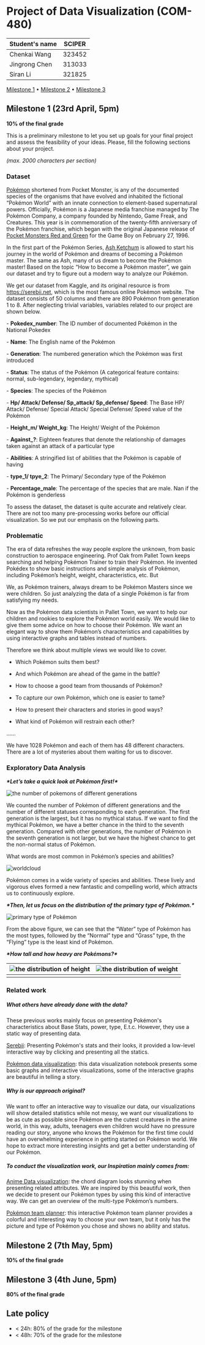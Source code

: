 # Project of Data Visualization (COM-480)

| Student's name | SCIPER |
| -------------- | ------ |
| Chenkai Wang | 323452 |
| Jingrong Chen | 313033 |
| Siran Li | 321825 |

[Milestone 1](#milestone-1) • [Milestone 2](#milestone-2) • [Milestone 3](#milestone-3)

## Milestone 1 (23rd April, 5pm)

**10% of the final grade**

This is a preliminary milestone to let you set up goals for your final project and assess the feasibility of your ideas.
Please, fill the following sections about your project.

*(max. 2000 characters per section)*

### Dataset

[Pokémon](https://en.wikipedia.org/wiki/Pok%C3%A9mon) shortened from Pocket Monster, is any of the documented species of the organisms that have evolved and inhabited the fictional “Pokémon World” with an innate connection to element-based supernatural powers. Officially, Pokémon is a Japanese media franchise managed by The Pokémon Company, a company founded by Nintendo, Game Freak, and Creatures. This year is in commemoration of the twenty-fifth anniversary of the Pokémon franchise, which began with the original Japanese release of [Pocket Monsters Red and Green](https://en.wikipedia.org/wiki/Pok%C3%A9mon_Red_and_Green) for the Game Boy on February 27, 1996. 



In the first part of the Pokémon Series, [Ash Ketchum](https://en.wikipedia.org/wiki/Ash_Ketchum) is allowed to start his journey in the world of Pokémon and dreams of becoming a Pokémon master. The same as Ash, many of us dream to become the Pokémon master! Based on the topic “How to become a Pokémon master”, we gain our dataset and try to figure out a modern way to analyze our  Pokémon.



We get our dataset from Kaggle, and its original resource is from https://serebii.net, which is the most famous online Pokémon website. The dataset consists of 50 columns and there are 890 Pokémon from generation 1 to 8. After neglecting trivial variables, variables related to our project are shown below. 



\- **Pokedex_number**: The ID number of documented Pokémon in the National Pokedex

\- **Name**: The English name of the Pokémon

\- **Generation**: The numbered generation which the Pokémon was first introduced

\- **Status**: The status of the Pokémon (A categorical feature contains: normal, sub-legendary, legendary, mythical)

\- **Species**: The species of the Pokémon

\- **Hp/ Attack/ Defense/ Sp_attack/ Sp_defense/ Speed**: The Base HP/ Attack/ Defense/ Special Attack/ Special Defense/ Speed value of the Pokémon

\- **Height_m/ Weight_kg**: The Height/ Weight of the Pokémon

\- **Against_?**: Eighteen features that denote the relationship of damages taken against an attack of a particular type

\- **Abilities**: A stringified list of abilities that the Pokémon is capable of having

\- **type_1/ tpye_2**: The Primary/ Secondary type of the Pokémon

\- **Percentage_male**: The percentage of the species that are male. Nan if the Pokémon is genderless



To assess the dataset, the dataset is quite accurate and relatively clear. There are not too many pre-processing works before our official visualization. So we put our emphasis on the following parts.



### Problematic

The era of data refreshes the way people explore the unknown, from basic construction to aerospace engineering. Prof Oak from Pallet Town keeps searching and helping Pokémon Trainer to train their Pokémon. He invented Pokédex to show basic instructions and simple analysis of Pokémon, including Pokémon’s height, weight, characteristics, etc. But

We, as Pokémon trainers,  always dream to be Pokémon Masters since we were children. So just analyzing the data of a single Pokémon is far from satisfying my needs.



Now as the Pokémon data scientists in Pallet Town, we want to help our children and rookies to explore the Pokémon world easily. We would like to give them some advice on how to choose their Pokémon. We want an elegant way to show them Pokémon’s characteristics and capabilities by using interactive graphs and tables instead of numbers.



Therefore we think about multiple views we would like to cover.



* Which Pokémon suits them best? 

* And which Pokémon are ahead of the game in the battle?

* How to choose a good team from thousands of Pokémon?

* To capture our own Pokémon, which one is easier to tame?

* How to present their characters and stories in good ways?

* What kind of Pokémon will restrain each other?   

 ……



We have 1028 Pokémon and each of them has 48 different characters. There are a lot of mysteries about them waiting for us to discover.



### Exploratory Data Analysis

***\*Let’s take a quick look at Pokémon first!\****

![the number of pokemons of different generations](assets/1.png)



We counted the number of Pokémon of different generations and the number of different statuses corresponding to each generation. The first generation is the largest, but it has no mythical status. If we want to find the mythical Pokémon, we have a better chance in the third to the seventh generation. Compared with other generations, the number of Pokémon in the seventh generation is not larger, but we have the highest chance to get the non-normal status of Pokémon. 



What words are most common in Pokémon’s species and abilities?



![worldcloud](assets/2.png)



Pokémon comes in a wide variety of species and abilities. These lively and vigorous elves formed a new fantastic and compelling world, which attracts us to continuously explore.



***\*Then, let us focus on the distribution of the primary type of Pokémon.\****



![primary type of Pokémon](assets/3.png)



From the above figure, we can see that the “Water” type of Pokémon has the most types, followed by the “Normal” type and “Grass” type, th the “Flying” type is the least kind of Pokémon.





***\*How tall and how heavy are Pokémons?\****

| ![the distribution of height](assets/4.png) | ![the distribution of weight](assets/5.png) |
| ------------------------------------------- | ------------------------------------------- |
|                                             |                                             |

### Related work



##### What others have already done with the data?



These previous works mainly focus on presenting Pokémon's characteristics about Base Stats, power, type, E.t.c.  However, they use a static way of presenting data.



[Serebii](https://serebii.net/attackdex-rby/): Presenting Pokémon's stats and their looks, it provided a low-level interactive way by clicking and presenting all the statics.



[Pokémon data visualization](https://www.kaggle.com/lakshyaag/data-visualization-pokemon-data): this data visualization notebook presents some basic graphs and interactive visualizations, some of the interactive graphs are beautiful in telling a story.



##### Why is our approach original?



We want to offer an interactive way to visualize our data, our visualizations will show detailed statistics while not messy, we want our visualizations to be as cute as possible since Pokémon are the cutest creatures in the anime world, in this way, adults, teenagers even children would have no pressure reading our story, anyone who knows the Pokémon for the first time could have an overwhelming experience in getting started on Pokémon world. We hope to extract more interesting insights and get a better understanding of our Pokémon.



##### To conduct the visualization work, our Inspiration mainly comes from:



[Anime Data visualization](https://com-480-data-visualization.github.io/com-480-project-worldwideweebz/#/chord): the chord diagram looks stunning when presenting related attributes. We are inspired by this beautiful work, then we decide to present our Pokémon types by using this kind of interactive way. We can get an overview of the multi-type Pokémon’s numbers.

 

[Pokémon team planner](https://richi3f.github.io/pokemon-team-planner/national_dex.html#charmander+charizard-mega-x+rattata-alola+clefable+venonat+dugtrio-alola): this interactive Pokémon team planner provides a colorful and interesting way to choose your own team, but it only has the picture and type of Pokémon you chose and shows no ability and status.

## Milestone 2 (7th May, 5pm)

**10% of the final grade**


## Milestone 3 (4th June, 5pm)

**80% of the final grade**


## Late policy

- < 24h: 80% of the grade for the milestone
- < 48h: 70% of the grade for the milestone

